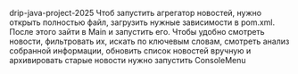 drip-java-project-2025
Чтоб запустить агрегатор новостей, нужно открыть полностью файл, загрузить нужные зависимости в pom.xml. После этого зайти в Main и запустить его.
Чтобы удобно смотреть новости, фильтровать их, искать по ключевым словам, смотреть анализ собранной информации, обновить список новостей вручную и архивировать старые новости 
нужно запустить ConsoleMenu
